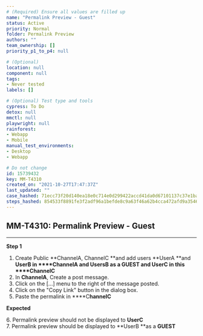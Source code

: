 ```yaml
---
# (Required) Ensure all values are filled up
name: "Permalink Preview - Guest"
status: Active
priority: Normal
folder: Permalink Preview
authors: ""
team_ownership: []
priority_p1_to_p4: null

# (Optional)
location: null
component: null
tags: 
- Never tested
labels: []

# (Optional) Test type and tools
cypress: To Do
detox: null
mmctl: null
playwright: null
rainforest: 
- Webapp
- Mobile
manual_test_environments: 
- Desktop
- Webapp

# Do not change
id: 15739432
key: MM-T4310
created_on: "2021-10-27T17:47:37Z"
last_updated: ""
case_hashed: 71ecc73f20d140ea18e0c714e0d299422accd41da0d67101137c37e1ba4b77ec6710c6df39eaaa719ab2bb5f80339a0a
steps_hashed: 854533f8891fe3f2adf96a1befde8c9a63f46a62b4cca472afd9a3546b4af227358a3158bc7279bc2afa22999c50412b
---
```


<!-- (Auto-generated) Based on frontmatter's "key" and "name" -->

## MM-T4310: Permalink Preview - Guest

---

**Step 1**

1. Create Public \*\*ChannelA, ChannelC \*\*and add users \*\*UserA \*\*and **UserB **in \*\*\*\*C**hannelA **and **UsersB **as a** GUEST **and** **UserC**** in this \*\*\*\*C**hannelC**
2. In **ChannelA**, Create a post message.
3. Click on the \[...] menu to the right of the message posted.
4. Click on the "Copy Link" button in the dialog box.
5. Paste the permalink in \*\*\*\*C**hannelC**

**Expected**

6\. Permalink preview should not be displayed to **UserC**\
7\. Permalink preview should be displayed to \*\*UserB \*\*as a **GUEST**
